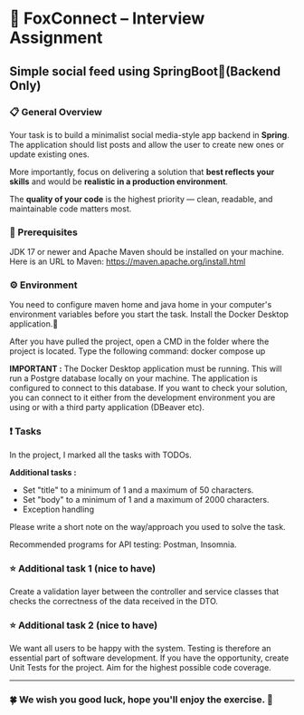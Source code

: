 # 🦊 FoxConnect – Interview Assignment

## Simple social feed using SpringBoot🍃(Backend Only)

### 📋 General Overview

Your task is to build a minimalist social media-style app backend in **Spring**.  
The application should list posts and allow the user to create new ones or update existing ones.

More importantly, focus on delivering a solution that **best reflects your skills** and would be **realistic in a production environment**.

The **quality of your code** is the highest priority — clean, readable, and maintainable code matters most.

### 🤖 Prerequisites

JDK 17 or newer and Apache Maven should be installed on your machine.
Here is an URL to Maven: https://maven.apache.org/install.html

### ⚙️ Environment
You need to configure maven home and java home in your computer's environment variables before you start the task.
Install the Docker Desktop application.🐋

After you have pulled the project, open a CMD in the folder where the project is located. Type the following command: docker compose up

**IMPORTANT :** The Docker Desktop application must be running.
This will run a Postgre database locally on your machine.
The application is configured to connect to this database. If you want to check your solution, you can connect to it either from the development environment you are using or with a third party application (DBeaver etc).

### ❗️ Tasks

In the project, I marked all the tasks with TODOs.

**Additional tasks :**
- Set "title" to a minimum of 1 and a maximum of 50 characters.
- Set "body" to a minimum of 1 and a maximum of 2000 characters.
- Exception handling

Please write a short note on the way/approach you used to solve the task.

Recommended programs for API testing: Postman, Insomnia.

### ⭐ Additional task 1 (nice to have)

Create a validation layer between the controller and service classes that checks the correctness of the data received in the DTO.

### ⭐ Additional task 2 (nice to have)

We want all users to be happy with the system. Testing is therefore an essential part of software development. If you have the opportunity, create Unit Tests for the project. Aim for the highest possible code coverage.

<hr>

### 🍀 We wish you good luck, hope you'll enjoy the exercise. 🤞
